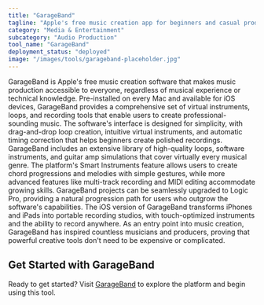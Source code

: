 ```yaml
---
title: "GarageBand"
tagline: "Apple's free music creation app for beginners and casual producers"
category: "Media & Entertainment"
subcategory: "Audio Production"
tool_name: "GarageBand"
deployment_status: "deployed"
image: "/images/tools/garageband-placeholder.jpg"
---
```

GarageBand is Apple's free music creation software that makes music production accessible to everyone, regardless of musical experience or technical knowledge. Pre-installed on every Mac and available for iOS devices, GarageBand provides a comprehensive set of virtual instruments, loops, and recording tools that enable users to create professional-sounding music. The software's interface is designed for simplicity, with drag-and-drop loop creation, intuitive virtual instruments, and automatic timing correction that helps beginners create polished recordings. GarageBand includes an extensive library of high-quality loops, software instruments, and guitar amp simulations that cover virtually every musical genre. The platform's Smart Instruments feature allows users to create chord progressions and melodies with simple gestures, while more advanced features like multi-track recording and MIDI editing accommodate growing skills. GarageBand projects can be seamlessly upgraded to Logic Pro, providing a natural progression path for users who outgrow the software's capabilities. The iOS version of GarageBand transforms iPhones and iPads into portable recording studios, with touch-optimized instruments and the ability to record anywhere. As an entry point into music creation, GarageBand has inspired countless musicians and producers, proving that powerful creative tools don't need to be expensive or complicated.

## Get Started with GarageBand

Ready to get started? Visit [GarageBand](https://apps.apple.com/us/app/garageband/id408709785) to explore the platform and begin using this tool.
